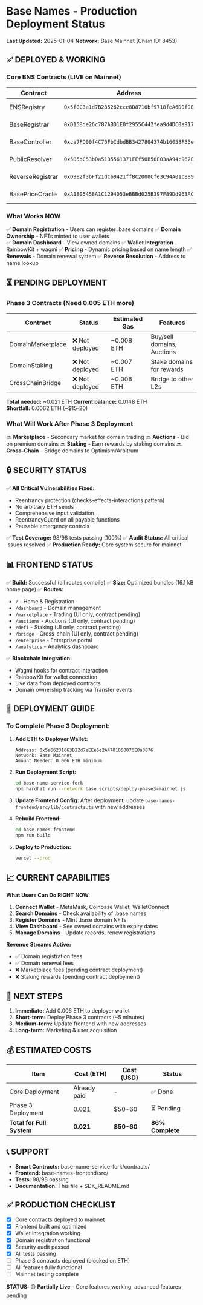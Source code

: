 # Base Names - Production Deployment Status

**Last Updated:** 2025-01-04
**Network:** Base Mainnet (Chain ID: 8453)

## ✅ DEPLOYED & WORKING

### Core BNS Contracts (LIVE on Mainnet)

| Contract | Address | Status | Function |
|----------|---------|--------|----------|
| ENSRegistry | `0x5f0C3a1d7B285262cce8D8716bf9718feA6D0f9E` | ✅ LIVE | Core registry |
| BaseRegistrar | `0xD158de26c787ABD1E0f2955C442fea9d4DC0a917` | ✅ LIVE | Domain NFTs |
| BaseController | `0xca7FD90f4C76FbCdbdBB3427804374b16058F55e` | ✅ LIVE | Registration |
| PublicResolver | `0x5D5bC53bDa5105561371FEf50B50E03aA94c962E` | ✅ LIVE | Domain records |
| ReverseRegistrar | `0xD982f3bFf21dCb9421ffBC2000Cfe3C94A01c889` | ✅ LIVE | Reverse lookup |
| BasePriceOracle | `0xA1805458A1C1294D53eBBBd025B397F89Dd963AC` | ✅ LIVE | Pricing |

### What Works NOW

✅ **Domain Registration** - Users can register .base domains
✅ **Domain Ownership** - NFTs minted to user wallets  
✅ **Domain Dashboard** - View owned domains
✅ **Wallet Integration** - RainbowKit + wagmi
✅ **Pricing** - Dynamic pricing based on name length
✅ **Renewals** - Domain renewal system
✅ **Reverse Resolution** - Address to name lookup

## ⏳ PENDING DEPLOYMENT

### Phase 3 Contracts (Need 0.005 ETH more)

| Contract | Status | Estimated Gas | Features |
|----------|--------|---------------|----------|
| DomainMarketplace | ❌ Not deployed | ~0.008 ETH | Buy/sell domains, Auctions |
| DomainStaking | ❌ Not deployed | ~0.007 ETH | Stake domains for rewards |
| CrossChainBridge | ❌ Not deployed | ~0.006 ETH | Bridge to other L2s |

**Total needed:** ~0.021 ETH
**Current balance:** 0.0148 ETH  
**Shortfall:** 0.0062 ETH (~$15-20)

### What Will Work After Phase 3 Deployment

🔜 **Marketplace** - Secondary market for domain trading
🔜 **Auctions** - Bid on premium domains
🔜 **Staking** - Earn rewards by staking domains
🔜 **Cross-Chain** - Bridge domains to Optimism/Arbitrum

## 🔒 SECURITY STATUS

✅ **All Critical Vulnerabilities Fixed:**
- Reentrancy protection (checks-effects-interactions pattern)
- No arbitrary ETH sends
- Comprehensive input validation
- ReentrancyGuard on all payable functions
- Pausable emergency controls

✅ **Test Coverage:** 98/98 tests passing (100%)
✅ **Audit Status:** All critical issues resolved
✅ **Production Ready:** Core system secure for mainnet

## 📊 FRONTEND STATUS

✅ **Build:** Successful (all routes compile)
✅ **Size:** Optimized bundles (16.1 kB home page)
✅ **Routes:**
- `/` - Home & Registration
- `/dashboard` - Domain management  
- `/marketplace` - Trading (UI only, contract pending)
- `/auctions` - Auctions (UI only, contract pending)
- `/defi` - Staking (UI only, contract pending)
- `/bridge` - Cross-chain (UI only, contract pending)
- `/enterprise` - Enterprise portal
- `/analytics` - Analytics dashboard

✅ **Blockchain Integration:**
- Wagmi hooks for contract interaction
- RainbowKit for wallet connection
- Live data from deployed contracts
- Domain ownership tracking via Transfer events

## 🚀 DEPLOYMENT GUIDE

### To Complete Phase 3 Deployment:

1. **Add ETH to Deployer Wallet:**
   ```
   Address: 0x5a66231663D22d7eEEe6e2A4781050076E8a3876
   Network: Base Mainnet
   Amount Needed: 0.006 ETH minimum
   ```

2. **Run Deployment Script:**
   ```bash
   cd base-name-service-fork
   npx hardhat run --network base scripts/deploy-phase3-mainnet.js
   ```

3. **Update Frontend Config:**
   After deployment, update `base-names-frontend/src/lib/contracts.ts` with new addresses

4. **Rebuild Frontend:**
   ```bash
   cd base-names-frontend
   npm run build
   ```

5. **Deploy to Production:**
   ```bash
   vercel --prod
   ```

## 📈 CURRENT CAPABILITIES

**What Users Can Do RIGHT NOW:**

1. **Connect Wallet** - MetaMask, Coinbase Wallet, WalletConnect
2. **Search Domains** - Check availability of .base names
3. **Register Domains** - Mint .base domain NFTs
4. **View Dashboard** - See owned domains with expiry dates
5. **Manage Domains** - Update records, renew registrations

**Revenue Streams Active:**
- ✅ Domain registration fees
- ✅ Domain renewal fees
- ❌ Marketplace fees (pending contract deployment)
- ❌ Staking rewards (pending contract deployment)

## 🎯 NEXT STEPS

1. **Immediate:** Add 0.006 ETH to deployer wallet
2. **Short-term:** Deploy Phase 3 contracts (~5 minutes)
3. **Medium-term:** Update frontend with new addresses
4. **Long-term:** Marketing & user acquisition

## 💰 ESTIMATED COSTS

| Item | Cost (ETH) | Cost (USD) | Status |
|------|-----------|------------|--------|
| Core Deployment | Already paid | - | ✅ Done |
| Phase 3 Deployment | 0.021 | $50-60 | ⏳ Pending |
| **Total for Full System** | **0.021** | **$50-60** | **86% Complete** |

## 📞 SUPPORT

- **Smart Contracts:** base-name-service-fork/contracts/
- **Frontend:** base-names-frontend/src/
- **Tests:** 98/98 passing
- **Documentation:** This file + SDK_README.md

## ✅ PRODUCTION CHECKLIST

- [x] Core contracts deployed to mainnet
- [x] Frontend built and optimized
- [x] Wallet integration working
- [x] Domain registration functional
- [x] Security audit passed
- [x] All tests passing
- [ ] Phase 3 contracts deployed (blocked on ETH)
- [ ] All features fully functional
- [ ] Mainnet testing complete

**STATUS:** 🟡 **Partially Live** - Core features working, advanced features pending
